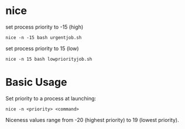 # nice

set process priority to -15 (high)

    nice -n -15 bash urgentjob.sh


set process priority to 15 (low)

    nice -n 15 bash lowpriorityjob.sh



# Basic Usage

Set priority to a process at launching:

    nice -n <priority> <command>


Niceness values range from -20 (highest priority) to 19 (lowest priority).


